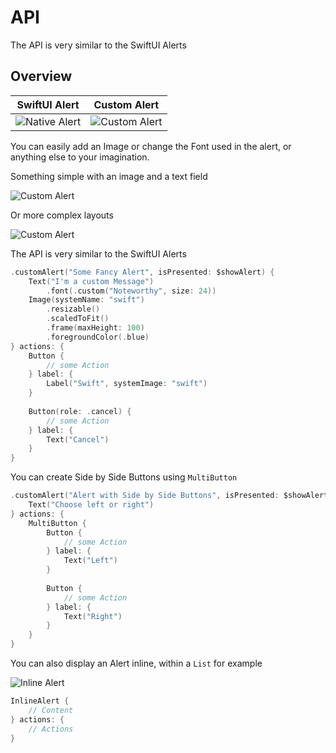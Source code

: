 # API

The API is very similar to the SwiftUI Alerts

## Overview

| SwiftUI Alert | Custom Alert |
|:-:|:-:|
| ![Native Alert](SwiftUI) | ![Custom Alert](Custom) |

You can easily add an Image or change the Font used in the alert, or anything else to your imagination.

Something simple with an image and a text field

![Custom Alert](Fancy)

Or more complex layouts

![Custom Alert](Complex)

The API is very similar to the SwiftUI Alerts

```swift
.customAlert("Some Fancy Alert", isPresented: $showAlert) {
    Text("I'm a custom Message")
        .font(.custom("Noteworthy", size: 24))
    Image(systemName: "swift")
        .resizable()
        .scaledToFit()
        .frame(maxHeight: 100)
        .foregroundColor(.blue)
} actions: {
    Button {
        // some Action
    } label: {
        Label("Swift", systemImage: "swift")
    }
    
    Button(role: .cancel) {
        // some Action
    } label: {
        Text("Cancel")
    }
}
```

You can create Side by Side Buttons using `MultiButton`

```swift
.customAlert("Alert with Side by Side Buttons", isPresented: $showAlert) {
    Text("Choose left or right")
} actions: {
    MultiButton {
        Button {
            // some Action
        } label: {
            Text("Left")
        }
        
        Button {
            // some Action
        } label: {
            Text("Right")
        }
    }
}
```

You can also display an Alert inline, within a `List` for example

![Inline Alert](InlineAlert)

```swift
InlineAlert {
    // Content
} actions: {
    // Actions
}
```
